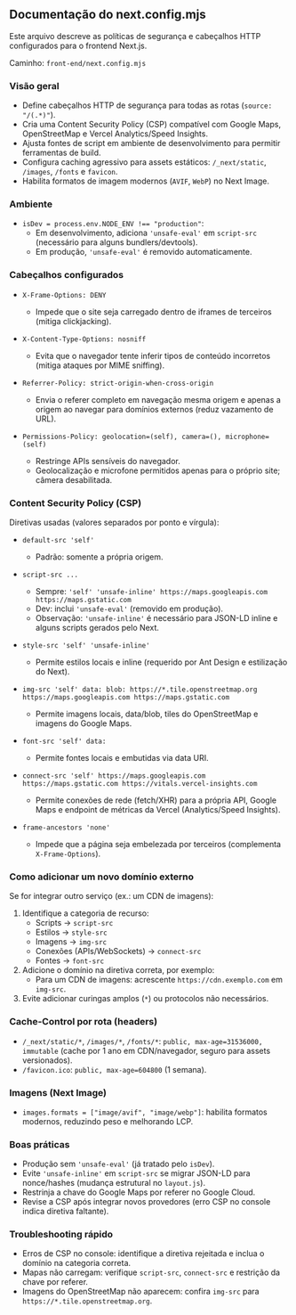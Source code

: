 ## Documentação do next.config.mjs

Este arquivo descreve as políticas de segurança e cabeçalhos HTTP configurados para o frontend Next.js.

Caminho: `front-end/next.config.mjs`

### Visão geral
- Define cabeçalhos HTTP de segurança para todas as rotas (`source: "/(.*)"`).
- Cria uma Content Security Policy (CSP) compatível com Google Maps, OpenStreetMap e Vercel Analytics/Speed Insights.
- Ajusta fontes de script em ambiente de desenvolvimento para permitir ferramentas de build.
- Configura caching agressivo para assets estáticos: `/_next/static`, `/images`, `/fonts` e `favicon`.
- Habilita formatos de imagem modernos (`AVIF`, `WebP`) no Next Image.

### Ambiente
- `isDev = process.env.NODE_ENV !== "production"`:
  - Em desenvolvimento, adiciona `'unsafe-eval'` em `script-src` (necessário para alguns bundlers/devtools).
  - Em produção, `'unsafe-eval'` é removido automaticamente.

### Cabeçalhos configurados
- `X-Frame-Options: DENY`
  - Impede que o site seja carregado dentro de iframes de terceiros (mitiga clickjacking).

- `X-Content-Type-Options: nosniff`
  - Evita que o navegador tente inferir tipos de conteúdo incorretos (mitiga ataques por MIME sniffing).

- `Referrer-Policy: strict-origin-when-cross-origin`
  - Envia o referer completo em navegação mesma origem e apenas a origem ao navegar para domínios externos (reduz vazamento de URL).

- `Permissions-Policy: geolocation=(self), camera=(), microphone=(self)`
  - Restringe APIs sensíveis do navegador.
  - Geolocalização e microfone permitidos apenas para o próprio site; câmera desabilitada.

### Content Security Policy (CSP)
Diretivas usadas (valores separados por ponto e vírgula):

- `default-src 'self'`
  - Padrão: somente a própria origem.

- `script-src ...`
  - Sempre: `'self' 'unsafe-inline' https://maps.googleapis.com https://maps.gstatic.com`
  - Dev: inclui `'unsafe-eval'` (removido em produção).
  - Observação: `'unsafe-inline'` é necessário para JSON-LD inline e alguns scripts gerados pelo Next.

- `style-src 'self' 'unsafe-inline'`
  - Permite estilos locais e inline (requerido por Ant Design e estilização do Next).

- `img-src 'self' data: blob: https://*.tile.openstreetmap.org https://maps.googleapis.com https://maps.gstatic.com`
  - Permite imagens locais, data/blob, tiles do OpenStreetMap e imagens do Google Maps.

- `font-src 'self' data:`
  - Permite fontes locais e embutidas via data URI.

- `connect-src 'self' https://maps.googleapis.com https://maps.gstatic.com https://vitals.vercel-insights.com`
  - Permite conexões de rede (fetch/XHR) para a própria API, Google Maps e endpoint de métricas da Vercel (Analytics/Speed Insights).

- `frame-ancestors 'none'`
  - Impede que a página seja embelezada por terceiros (complementa `X-Frame-Options`).

### Como adicionar um novo domínio externo
Se for integrar outro serviço (ex.: um CDN de imagens):
1. Identifique a categoria de recurso:
   - Scripts → `script-src`
   - Estilos → `style-src`
   - Imagens → `img-src`
   - Conexões (APIs/WebSockets) → `connect-src`
   - Fontes → `font-src`
2. Adicione o domínio na diretiva correta, por exemplo:
   - Para um CDN de imagens: acrescente `https://cdn.exemplo.com` em `img-src`.
3. Evite adicionar curingas amplos (`*`) ou protocolos não necessários.

### Cache-Control por rota (headers)
- `/_next/static/*`, `/images/*`, `/fonts/*`: `public, max-age=31536000, immutable` (cache por 1 ano em CDN/navegador, seguro para assets versionados).
- `/favicon.ico`: `public, max-age=604800` (1 semana).

### Imagens (Next Image)
- `images.formats = ["image/avif", "image/webp"]`: habilita formatos modernos, reduzindo peso e melhorando LCP.

### Boas práticas
- Produção sem `'unsafe-eval'` (já tratado pelo `isDev`).
- Evite `'unsafe-inline'` em `script-src` se migrar JSON-LD para nonce/hashes (mudança estrutural no `layout.js`).
- Restrinja a chave do Google Maps por referer no Google Cloud.
- Revise a CSP após integrar novos provedores (erro  CSP no console indica diretiva faltante).

### Troubleshooting rápido
- Erros de CSP no console: identifique a diretiva rejeitada e inclua o domínio na categoria correta.
- Mapas não carregam: verifique `script-src`, `connect-src` e restrição da chave por referer.
- Imagens do OpenStreetMap não aparecem: confira `img-src` para `https://*.tile.openstreetmap.org`.


